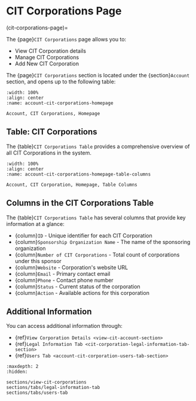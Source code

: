 # CIT Corporations Page

(cit-corporations-page)=

The {page}`CIT Corporations` page allows you to:

- View CIT Corporation details
- Manage CIT Corporations
- Add New CIT Corporation

The {page}`CIT Corporations` section is located under the {section}`Account` section, and opens up to the following table:

```{lazyfigure} ../../_static/solo_app/Universal/view-sponsorship-organization/Main/sponsorship-organization-homepage.webp
:width: 100%
:align: center
:name: account-cit-corporations-homepage

Account, CIT Corporations, Homepage
```

## Table: CIT Corporations

The {table}`CIT Corporations Table` provides a comprehensive overview of all CIT Corporations in the system.

```{lazyfigure} ../../_static/solo_app/Universal/view-sponsorship-organization/Main/sponsorship-organization-homepage-table-columns.webp
:width: 100%
:align: center
:name: account-cit-corporations-homepage-table-columns

Account, CIT Corporation, Homepage, Table Columns
```

## Columns in the CIT Corporations Table

The {table}`CIT Corporations Table` has several columns that provide key information at a glance:

- {column}`ID` - Unique identifier for each CIT Corporation
- {column}`Sponsorship Organization Name` - The name of the sponsoring organization
- {column}`Number of CIT Corporations` - Total count of corporations under this sponsor
- {column}`Website` - Corporation's website URL
- {column}`Email` - Primary contact email
- {column}`Phone` - Contact phone number
- {column}`Status` - Current status of the corporation
- {column}`Action` - Available actions for this corporation

## Additional Information

You can access additional information through:

- {ref}`View Corporation Details <view-cit-account-section>`
- {ref}`Legal Information Tab <cit-corporation-legal-information-tab-section>`
- {ref}`Users Tab <account-cit-corporation-users-tab-section>`

```{toctree}
:maxdepth: 2
:hidden:

sections/view-cit-corporations
sections/tabs/legal-information-tab
sections/tabs/users-tab
```